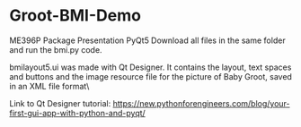# Groot-BMI-Demo
ME396P Package Presentation PyQt5
Download all files in the same folder and run the bmi.py code.

bmilayout5.ui was made with Qt Designer. It contains the layout, text spaces and buttons and the image resource file for the picture of Baby Groot, saved in an XML file format\

Link to Qt Designer tutorial: https://new.pythonforengineers.com/blog/your-first-gui-app-with-python-and-pyqt/
